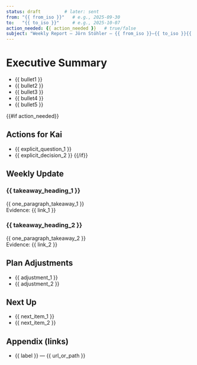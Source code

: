 ```yaml
---
status: draft         # later: sent
from: "{{ from_iso }}"   # e.g., 2025-09-30
to:   "{{ to_iso }}"     # e.g., 2025-10-07
action_needed: {{ action_needed }}   # true/false
subject: "Weekly Report — Jörn Stöhler — {{ from_iso }}–{{ to_iso }}{{ action_tag }}"
---
```


# Executive Summary
- {{ bullet1 }}
- {{ bullet2 }}
- {{ bullet3 }}
- {{ bullet4 }}
- {{ bullet5 }}

{{#if action_needed}}
## Actions for Kai
- {{ explicit_question_1 }}
- {{ explicit_decision_2 }}
{{/if}}

## Weekly Update
### {{ takeaway_heading_1 }}
{{ one_paragraph_takeaway_1 }}  
Evidence: {{ link_1 }}

### {{ takeaway_heading_2 }}
{{ one_paragraph_takeaway_2 }}  
Evidence: {{ link_2 }}

## Plan Adjustments
- {{ adjustment_1 }}
- {{ adjustment_2 }}

## Next Up
- {{ next_item_1 }}
- {{ next_item_2 }}

## Appendix (links)
- {{ label }} — {{ url_or_path }}
